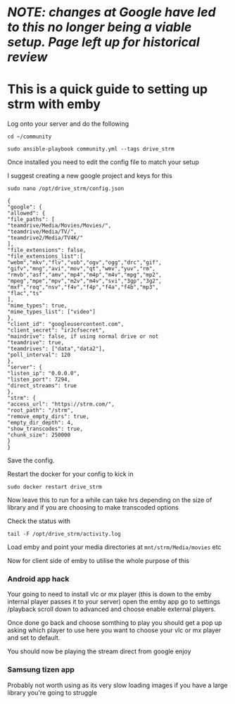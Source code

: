 # _NOTE: changes at Google have led to this no longer being a viable setup.  Page left up for historical review_

# This is a quick guide to setting up strm with emby

Log onto your server and do the following

`cd ~/community`

`sudo ansible-playbook community.yml --tags drive_strm`

Once installed you need to edit the config file to match your setup

I suggest creating a new google project and keys for this

`sudo nano /opt/drive_strm/config.json`


```
{
"google": {
"allowed": {
"file_paths": [
"teamdrive/Media/Movies/Movies/", 
"teamdrive/Media/TV/",
"teamdrive2/Media/TV4K/"
],
"file_extensions": false,
"file_extensions_list":[
"webm","mkv","flv","vob","ogv","ogg","drc","gif",
"gifv","mng","avi","mov","qt","wmv","yuv","rm",
"rmvb","asf","amv","mp4","m4p","m4v","mpg","mp2",
"mpeg","mpe","mpv","m2v","m4v","svi","3gp","3g2",
"mxf","roq","nsv","f4v","f4p","f4a","f4b","mp3",
"flac","ts"
],
"mime_types": true,
"mime_types_list": ["video"]
},
"client_id": "googleusercontent.com",
"client_secret": "irJcfsecret",
"maindrive": false, if using normal drive or not
"teamdrive": true,
"teamdrives": ["data","data2"],
"poll_interval": 120
},
"server": {
"listen_ip": "0.0.0.0",
"listen_port": 7294,
"direct_streams": true 
},
"strm": {
"access_url": "https://strm.com/",
"root_path": "/strm",
"remove_empty_dirs": true,
"empty_dir_depth": 4,
"show_transcodes": true, 
"chunk_size": 250000
}
}

```

Save the config. 

Restart the docker for your config to kick in

`sudo docker restart drive_strm`

Now leave this to run for a while can take hrs depending on the size of library and if you are choosing to make transcoded
options

Check the status with

`tail -F /opt/drive_strm/activity.log`

Load emby and point your media directories at `mnt/strm/Media/movies` etc

Now for client side of emby to utilise the whole purpose of this

### Android app hack
Your going to need to install vlc or mx player (this is down to the emby internal player passes it to your server) open the
emby app go to settings /playback scroll down to advanced and choose enable external players.

Once done go back and choose somthing to play you should get a pop up asking which player to use here you want to
choose your vlc or mx player and set to default.

You should now be playing the stream direct from google enjoy

### Samsung tizen app
Probably not worth using as its very slow loading images if you have a large library you're going to struggle